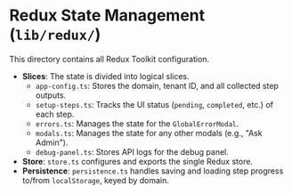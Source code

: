 # Redux State Management (`lib/redux/`)

This directory contains all Redux Toolkit configuration.

- **Slices**: The state is divided into logical slices.
  - `app-config.ts`: Stores the domain, tenant ID, and all collected step outputs.
  - `setup-steps.ts`: Tracks the UI status (`pending`, `completed`, etc.) of each step.
  - `errors.ts`: Manages the state for the `GlobalErrorModal`.
  - `modals.ts`: Manages the state for any other modals (e.g., "Ask Admin").
  - `debug-panel.ts`: Stores API logs for the debug panel.
- **Store**: `store.ts` configures and exports the single Redux store.
- **Persistence**: `persistence.ts` handles saving and loading step progress to/from `localStorage`, keyed by domain.
